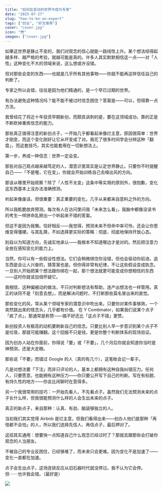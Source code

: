 ```yaml
---
title: "如何在变动的世界中成为专家"
date: "2025-07-27"
slug: "how-to-be-an-expert"
tags: ["创业", "好文推荐"]
cover: "cover.jpg"
icon: "😎"
images: ["cover.jpg"]
---
```

如果这世界是静止不变的，我们对观念的信心就能一路线性上升。某个想法经得起越多样、越严格的考验，就越可能是真的。许多人其实默默相信这一点——对「人性」这种变化不大的领域来说，这么想或许没错。



但对那些会变的东西——也就是几乎所有其他事物——你就不能再这样信任自己的判断了。



专家之所以会错，往往是因为他们精通的，是一个早已过期的世界。



有办法避免这种情况吗？能不能不被过时信念困住？答案是——可以，但得靠一点方法。



我曾经花了将近十年投资早期新创，而颇具讽刺的是，要在这领域成功，靠的正是不断砍掉重练信念的能力。



那些真正值得注意的新创点子，一开始几乎都看起来像烂主意，原因很简单：世界才刚变，而这个变化刚好让它从坏变成了对。我花了很多时间学会分辨这种「翻盘」，而这套技巧，其实也能套用在一切新想法上。



第一步，养成一种信念：世界一定会变。



那些对自己观点越来越笃定的人，潜意识里其实是认定世界静止。只要你不时提醒自己——「不是喔，它在变」，你就会开始训练自己去嗅出风的方向。



那该从哪里开始观察？除了「人性不太变」这条中等实用的原则外，很抱歉，变化这东西基本上没办法准确预测。



听起来像废话，但很重要：真正重要的变化，几乎从来都来自意料之外的方向。



所以我乾脆放弃预测。每次有人在访问里问我「未来怎么看」，我脑中都像没读书的考生一样拼命乱掰出一个听起来不错的答案。



但这不是因为我懒。恰好相反——我觉得，预测未来不但命中率可怜，还会让你思维变得僵硬。与其乱猜，不如选择更实际的策略：彻底、彻底地保持开放心态。



别自以为知道方向，先诚实地承认——我根本不知道哪边才是对的。然后把注意力全放在感知变化的能力上。



当然，你可以有一些假设性想法。它们会稍微绑住你没错，但也会驱动你前进。追东西是会让人兴奋的，猜答案也是。但你得非常有纪律，不让这些假设变成执念。
一旦别人开始把某个想法跟你绑在一起，那个想法就更可能变成你想相信的东西——这时你就该加倍怀疑它。



我相信，这种偏被动的做法，不只对判断想法有帮助，连产出想法也一样管用。真正的诀窍不是「刻意去想」，而是解决问题时，不打断那些莫名冒出来的直觉。



那些变化的风，常从某个领域专家的潜意识中吹出来。只要你对某件事够熟，一个突然跳出来的怪念头，几乎都有价值。
在 Y Combinator，如果我们说某个点子「疯了点」，那通常是称赞——搞不好还比「这点子不错」更赞。



新创投资人有极高的动机要刷新自己的信念。只要比别人早一步意识到某个点子不是垃圾，那就可能赚翻。这个回报不只是钱，更是你整个判断体系的现场验证。



因为创办人站在你面前，你得说「要」或「不要」，几个月后你就会知道你当时是神预测，还是大走眼。



那些说「不要」而错过 Google 的人（真的有几个），这笔帐会记一辈子。



凡是对想法要「下注」而非只评论的人，基本上都拥有这种自我纠错压力。任何人，只要愿意，也能拥有这种压力——你只要公开写下自己的判断。写在有标题、有持久性的地方——你会比闲聊时在意得多。



另一个我很常用的技巧：一开始先看人，不先看点子。虽然我们无法预测未来的点子长什么样，但我很能预测什么样的人会生出未来的点子。



真正的新点子，来自那种：认真、有劲、脑袋够独立的人。



当初我们其实觉得 Airbnb 是烂主意，但我们看得出来——创办人他们是那种「再怪都不会怕」的人，所以我们选择先信人、再信点子，最后押对了。



这招其实通用：想要快一点知道自己什么观念已经过时了？那就去跟那些会打破你观念的人当朋友。



不被自己的专业反困住，已经够难了，而未来只会更难。因为变化不是加速了——变化一直都在加速。



点子会生出点子，这场连锁反应从旧石器时代就没停过。我不认为它会停。
但⋯⋯也许我会错。（最好是）




![](https://prod-files-secure.s3.us-west-2.amazonaws.com/112d0858-5090-4d34-a606-b75eb8d65fd2/46476355-9cf3-4e99-9b7a-3531bc426380/1000202064.png?X-Amz-Algorithm=AWS4-HMAC-SHA256&X-Amz-Content-Sha256=UNSIGNED-PAYLOAD&X-Amz-Credential=ASIAZI2LB4665EXF75FX%2F20251021%2Fus-west-2%2Fs3%2Faws4_request&X-Amz-Date=20251021T214346Z&X-Amz-Expires=3600&X-Amz-Security-Token=IQoJb3JpZ2luX2VjEGYaCXVzLXdlc3QtMiJHMEUCIQCYrSmLV96DXpCI0R9hcvPeUw9MpeTsT0Wa2t%2BWHYiRIwIgNyCZE15S5eV7Nebz2H%2B%2Frx6vSAukYzdwbcoycsZOknoq%2FwMIHxAAGgw2Mzc0MjMxODM4MDUiDJawlQNCiIevNvYyhSrcA%2BukLeBne5mvbNiVCi1hP9FFZsdQ%2Boj9sva%2FLqlKGMIV7ePxoLX4bt0jiIKP0cTVNn7q9vAH6Q0fJzcmnK6DOaVuwAdupyUU63yyiDK79YQYq8aeSpQpTLqLYz%2BmEFy2osAsra7rzR3Rwcl%2FwiSWGaskIQ%2Fj8GcfZkIE1GAuvl%2BERv7AEsOYKQaIacIb5WZ57VMIM%2F5XmdsGI7884uX47omb5yg%2B8TbQBVbGMMlUUQ7BcYMscNES23yIl%2FIsgaZhwvhZB09arHf7famnGwC6fTGWo%2BRMydSLjeixsIharKtoVoyR5aa6bHfxnqNtnDGtMWXAYQ9x1QRMZpe5mrAH%2F2SjtcrXnbAYXJ9j7AoQOU%2BwTZrx%2FB3hou4y%2FaWDK%2FFCVv5U4Vufc18%2Bo7S2l6cr%2FTTb1uv%2FY7%2FqfN7tkDjcL1OSTEytEAS2wnQYxvOLFewywPqMGHI3L%2B2ECrSou3CLa4aLKHiTfyRQKglUDmpK%2FI89t%2Fw%2FE%2BUpmXX02ElGhaor3tF5xKCBrd5DfJi%2F7DJK2dIbDtnKcACwX61EB%2FhbSZdKd76f6UwheHN3o%2BqWWz8Y8KaLT%2Bxz8xa%2B%2FrJlUeJNTxVzAlck9reQFAmA%2FwPdjK9DWJm5BBpJrCeYjpyoML7138cGOqUBi5GZ8p0bTbii9eXOciO32XcU0flT4ZAPLtHznx9j0vzyrgVIZR%2B80XY9ZFhyyZGQF2NmCiTNrs00JRB2wtpDm%2FCZhiRGzPfVmyuDuzMYk91v5KOiCfC5wQJfwYhf4GyuFmSIIDIloprh1fJ8MPqT3636MaAs5eYLOSSW4D6x8PRZF1zCCW6YprocC5MlpwBxxDigbIBRwUwvyXZJ6egKJGfrAayo&X-Amz-Signature=6c2b35ffbbb2dca70981346fb28ae5158200547cdc7bdc1a8b0f7fe12ff5d55b&X-Amz-SignedHeaders=host&x-amz-checksum-mode=ENABLED&x-id=GetObject)

